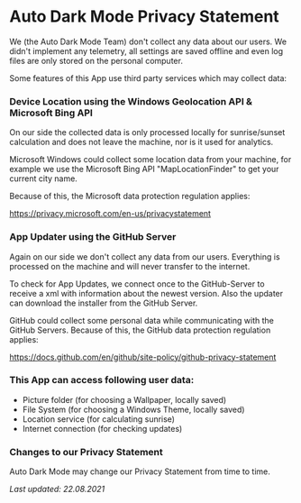 # Auto Dark Mode Privacy Statement
We (the Auto Dark Mode Team) don't collect any data about our users. We didn't implement any telemetry, all settings are saved offline and even
log files are only stored on the personal computer.

Some features of this App use third party services which may collect data:

### Device Location using the Windows Geolocation API & Microsoft Bing API
On our side the collected data is only processed locally for sunrise/sunset calculation and does not leave the machine, nor is it used for analytics.

Microsoft Windows could collect some location data from your machine, for example we use the Microsoft Bing API "MapLocationFinder" to get your current
city name.

Because of this, the Microsoft data protection regulation applies: 

https://privacy.microsoft.com/en-us/privacystatement

### App Updater using the GitHub Server
Again on our side we don't collect any data from our users. Everything is processed on the machine and will never transfer to the internet.

To check for App Updates, we connect once to the GitHub-Server to receive a xml with information about the newest version. Also the updater
can download the installer from the GitHub Server.

GitHub could collect some personal data while communicating with the GitHub Servers. Because of this, the GitHub data protection regulation applies:

https://docs.github.com/en/github/site-policy/github-privacy-statement

### This App can access following user data:
* Picture folder (for choosing a Wallpaper, locally saved)
* File System (for choosing a Windows Theme, locally saved)
* Location service (for calculating sunrise)
* Internet connection (for checking updates)

### Changes to our Privacy Statement
Auto Dark Mode may change our Privacy Statement from time to time.

_Last updated: 22.08.2021_
